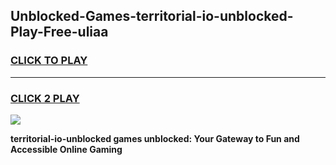 
## Unblocked-Games-territorial-io-unblocked-Play-Free-uliaa
<h3>
<a href="https://premium76.site?title=territorial-io-unblocked&ref=19M">CLICK TO PLAY</a></h3>
<hr>

<h3>
<a href="https://premium76.site?title=territorial-io-unblocked&ref=19M">CLICK 2 PLAY</a>
  
</h3>

<a href="https://premium76.site?title=territorial-io-unblocked&ref=19M"><img src="https://clearcache.store/games.png"></a>


**territorial-io-unblocked games unblocked: Your Gateway to Fun and Accessible Online Gaming**

